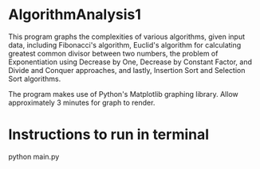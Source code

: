 # AlgorithmAnalysis1
This program graphs the complexities of various algorithms, given input data, including Fibonacci's algorithm, Euclid's algorithm for calculating greatest common divisor between two numbers, the problem of Exponentiation using Decrease by One, Decrease by Constant Factor, and Divide and Conquer approaches, and lastly, Insertion Sort and Selection Sort algorithms.

The program makes use of Python's Matplotlib graphing library. Allow approximately 3 minutes for graph to render.


# Instructions to run in terminal

python main.py
